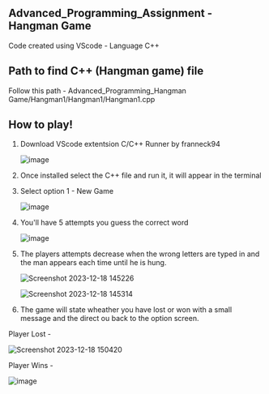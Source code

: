 Advanced_Programming_Assignment - Hangman Game 
---------------------------------------------------------------------------------
Code created using VScode - Language C++ 

Path to find C++ (Hangman game) file
---------------------------------------------------------
Follow this path - Advanced_Programming_Hangman Game/Hangman1/Hangman1/Hangman1.cpp

How to play!
---------------------------------------------------
1. Download VScode extentsion C/C++ Runner by franneck94

   ![image](https://github.com/Celiix/Advanced_Programming_Hangman-Game/assets/92170983/96aa4f58-5d59-4c85-b56c-c93ee227cc44)


2. Once installed select the C++ file and run it, it will appear in the terminal
   
3. Select option 1 - New Game
   
   ![image](https://github.com/Celiix/Advanced_Programming_Hangman-Game/assets/92170983/96c42643-cf82-4335-9a11-c932cdf2feb4)

4. You'll have 5 attempts you guess the correct word

   ![image](https://github.com/Celiix/Advanced_Programming_Hangman-Game/assets/92170983/535229b9-924e-4282-a5dd-c345f958e206)

5. The players attempts decrease when the wrong letters are typed in and the man appears each time until he is hung.

   ![Screenshot 2023-12-18 145226](https://github.com/Celiix/Advanced_Programming_Hangman-Game/assets/92170983/3da402a4-0e35-4631-97ee-6ec8930eb1f3)

   ![Screenshot 2023-12-18 145314](https://github.com/Celiix/Advanced_Programming_Hangman-Game/assets/92170983/9f60b459-e841-4b4c-9863-eb1c26e69e3e)

6. The game will state wheather you have lost or won with a small message and the direct ou back to the option screen.

Player Lost -

![Screenshot 2023-12-18 150420](https://github.com/Celiix/Advanced_Programming_Hangman-Game/assets/92170983/f54d7ceb-560b-4654-b5e0-c0457d816c93)

Player Wins - 

![image](https://github.com/Celiix/Advanced_Programming_Hangman-Game/assets/92170983/2ee27c68-a6d7-450f-9224-5ab79c67972e)



